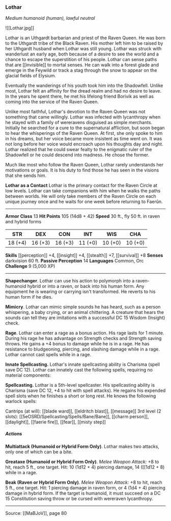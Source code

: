 ### Lothar
_Medium humanoid (human), lawful neutral_

![[Lothar.jpg]]

Lothar is an Uthgardt barbarian and priest of the Raven Queen. He was born to the Uthgardt tribe of the Black Raven. His mother left him to be raised by her Uthgardt husband when Lothar was still young. Lothar was struck with wanderlust an early age, both because of a desire to see the world and a chance to escape the superstition of his people. Lothar can sense paths that are [[invisible]] to mortal senses. He can walk into a forest glade and emerge in the Feywild or track a stag through the snow to appear on the glacial fields of Elysium.

Eventually the wanderings of his youth took him into the Shadowfell. Unlike most, Lothar felt an affinity for the dread realm and had no desire to leave. In the years he spent there, he met his lifelong friend Borivik as well as coming into the service of the Raven Queen.

Unlike most faithful, Lothar's devotion to the Raven Queen was not something that came willingly. Lothar was infected with lycanthropy when he stayed with a family of wereravens disguised as simple merchants. Initially he searched for a cure to the supernatural affliction, but soon began to hear the whisperings of the Raven Queen. At first, she only spoke to him in his dreams, but her voice became more insistent as time went on. It was not long before her voice would encroach upon his thoughts day and night. Lothar realized that he could swear fealty to the enigmatic ruler of the Shadowfell or he could descend into madness. He chose the former.

Much like most who follow the Raven Queen, Lothar rarely understands her motivations or goals. It is his duty to find those he has seen in the visions that she sends him.

**Lothar as a Contact** Lothar is the primary contact for the Raven Circle at low levels. Lothar can take companions with him when he walks the paths between worlds. He will only take members of the Raven Circle on each unique journey once and he waits for one week before returning to Faerûn.






---

**Armor Class** 13
**Hit Points** 105 (14d8 + 42)
**Speed** 30 ft., fly 50 ft. in raven and hybrid forms

| STR     | DEX     | CON     | INT     | WIS     | CHA     |
|---------|---------|---------|---------|---------|---------|
| 18 (+4) | 16 (+3) | 16 (+3) | 11 (+0) | 10 (+0) | 10 (+0) |

**Skills** [[perception]] +4, [[insight]] +4, [[stealth]] +7, [[survival]] +8
**Senses** darkvision 60 ft.
**Passive Perception** 14
**Languages** Common, Orc
**Challenge** 9 (5,000 XP)

---

**Shapechanger**. Lothar can use his action to polymorph into a raven-humanoid hybrid or into a raven, or back into his human form. Any equipment he is wearing or carrying isn't transformed. He reverts to his human form if he dies.

**Mimicry**. Lothar can mimic simple sounds he has heard, such as a person whispering, a baby crying, or an animal chittering. A creature that hears the sounds can tell they are imitations with a successful DC 15 Wisdom (Insight) check.

**Rage**. Lothar can enter a rage as a bonus action. His rage lasts for 1 minute. During his rage he has advantage on Strength checks and Strength saving throws. He gains a +4 bonus to damage while he is in a rage. He has resistance to bludgeoning, piercing, and slashing damage while in a rage. Lothar cannot cast spells while in a rage.

**Innate Spellcasting.** Lothar's innate spellcasting ability is Charisma (spell save DC 12). Lothar can innately cast the following spells, requiring no material components:

**Spellcasting.** Lothar is a 5th-level spellcaster. His spellcasting ability is Charisma (save DC 12, +4 to hit with spell attacks). He regains his expended spell slots when he finishes a short or long rest. He knows the following warlock spells:

Cantrips (at will): [[blade ward]], [[eldritch blast]], [[message]]
3rd level (2 slots): [[5eOSRD/Spellcasting/Spells/Bane/Bane]], [[charm person]], [[daylight]], [[faerie fire]], [[fear]], [[misty step]]

##### Actions
**Multiattack (Humanoid or Hybrid Form Only)**. Lothar makes two attacks, only one of which can be a bite.

**Greataxe (Humanoid or Hybrid Form Only)**. _Melee Weapon Attack:_ +8 to hit, reach 5 ft., one target. Hit: 10 (1d12 + 4) piercing damage, 14 ([[1d12 + 8) while in a rage.

**Beak (Raven or Hybrid Form Only)**. _Melee Weapon Attack:_ +8 to hit, reach 5 ft., one target. Hit: 1 piercing damage in raven form, or 4 (1d4 + 4) piercing damage in hybrid form. If the target is humanoid, it must succeed on a DC 15 Constitution saving throw or be cursed with wereraven lycanthropy.


---

Source: [[MaBJoV]], page 80